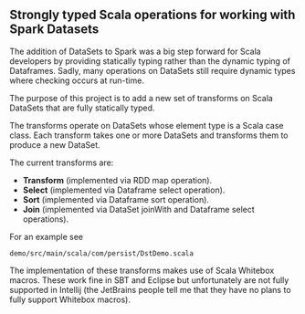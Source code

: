 ## Strongly typed Scala operations for working with Spark Datasets

The addition of DataSets to Spark was a big step forward for Scala developers
by providing statically typing rather than the dynamic typing of Dataframes.
Sadly, many operations on DataSets still require dynamic types where checking 
occurs at run-time.

The purpose of this project is to add a new set of transforms on Scala DataSets
that are fully statically typed.

The transforms operate on DataSets whose element type is a Scala case class. Each transform
takes one or more DataSets and transforms them to produce a new DataSet.

The current transforms are:

* **Transform** (implemented via RDD map operation).
* **Select** (implemented via Dataframe select operation).
* **Sort** (implemented via Dataframe sort operation).
* **Join** (implemented via DataSet joinWith and Dataframe select operations).

For an example see

    demo/src/main/scala/com/persist/DstDemo.scala

The implementation of these transforms makes use of Scala Whitebox macros.
These work fine in SBT and Eclipse but unfortunately are not fully supported in 
Intellij (the JetBrains people tell me that they have no plans to fully support 
Whitebox macros).
